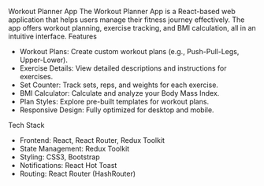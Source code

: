 Workout Planner App
The Workout Planner App is a React-based web application that helps users manage their fitness journey effectively. The app offers workout planning, exercise tracking, and BMI calculation, all in an intuitive interface.
Features
* Workout Plans: Create custom workout plans (e.g., Push-Pull-Legs, Upper-Lower).
* Exercise Details: View detailed descriptions and instructions for exercises.
* Set Counter: Track sets, reps, and weights for each exercise.
* BMI Calculator: Calculate and analyze your Body Mass Index.
* Plan Styles: Explore pre-built templates for workout plans.
* Responsive Design: Fully optimized for desktop and mobile.

Tech Stack
* Frontend: React, React Router, Redux Toolkit
* State Management: Redux Toolkit
* Styling: CSS3, Bootstrap
* Notifications: React Hot Toast
* Routing: React Router (HashRouter)

